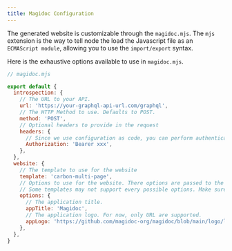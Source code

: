 ```yaml
---
title: Magidoc Configuration
---
```


The generated website is customizable through the `magidoc.mjs`. The `mjs` extension is the way to tell node the load the Javascript file as an `ECMAScript module`, allowing you to use the `import/export` syntax.

Here is the exhaustive options available to use in `magidoc.mjs`.

```javascript
// magidoc.mjs

export default {
  introspection: {
    // The URL to your API. 
    url: 'https://your-graphql-api-url.com/graphql',
    // The HTTP Method to use. Defaults to POST.
    method: 'POST',
    // Optional headers to provide in the request
    headers: {
      // Since we use configuration as code, you can perform authentication in this file or use environment variables
      Authorization: 'Bearer xxx',
    },
  },
  website: {
    // The template to use for the website
    template: 'carbon-multi-page',
    // Options to use for the website. There options are passed to the templates through environment variable at build time. 
    // Some templates may not support every possible options. Make sure you check the documentation related to the starter of your choice to know which options are available.
    options: {
      // The application title.
      appTitle: 'Magidoc',
      // The application logo. For now, only URL are supported.
      appLogo: 'https://github.com/magidoc-org/magidoc/blob/main/logo/logo_horizontal.png?raw=true',
    },
  },
}
```